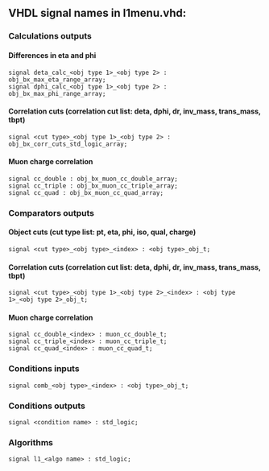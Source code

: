 ## VHDL signal names in l1menu.vhd:

### Calculations outputs

#### Differences in eta and phi
    signal deta_calc_<obj type 1>_<obj type 2> : obj_bx_max_eta_range_array;
    signal dphi_calc_<obj type 1>_<obj type 2> : obj_bx_max_phi_range_array;

#### Correlation cuts (correlation cut list: deta, dphi, dr, inv_mass, trans_mass, tbpt)
    signal <cut type>_<obj type 1>_<obj type 2> : obj_bx_corr_cuts_std_logic_array;

#### Muon charge correlation
    signal cc_double : obj_bx_muon_cc_double_array;
    signal cc_triple : obj_bx_muon_cc_triple_array;
    signal cc_quad : obj_bx_muon_cc_quad_array;

### Comparators outputs

#### Object cuts (cut type list: pt, eta, phi, iso, qual, charge)
    signal <cut type>_<obj type>_<index> : <obj type>_obj_t;

#### Correlation cuts (correlation cut list: deta, dphi, dr, inv_mass, trans_mass, tbpt)
    signal <cut type>_<obj type 1>_<obj type 2>_<index> : <obj type 1>_<obj type 2>_obj_t;

#### Muon charge correlation
    signal cc_double_<index> : muon_cc_double_t;
    signal cc_triple_<index> : muon_cc_triple_t;
    signal cc_quad_<index> : muon_cc_quad_t;

### Conditions inputs
    signal comb_<obj type>_<index> : <obj type>_obj_t;

### Conditions outputs
    signal <condition name> : std_logic;

### Algorithms
    signal l1_<algo name> : std_logic;

